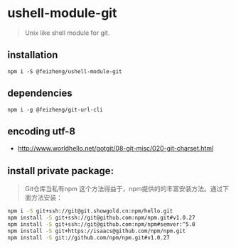 # ushell-module-git
> Unix like shell module for git.

## installation
```shell
npm i -S @feizheng/ushell-module-git
```

## dependencies
```shell
npm i -g @feizheng/git-url-cli
```

## encoding utf-8
+ http://www.worldhello.net/gotgit/08-git-misc/020-git-charset.html

## install private package:
> Git仓库当私有npm
> 这个方法得益于，npm提供的的丰富安装方法。通过下面方法安装：

```bash
npm i -S git+ssh://git@git.showgold.cn:npm/hello.git
npm install -S git+ssh://git@github.com:npm/npm.git#v1.0.27
npm install -S git+ssh://git@github.com:npm/npm#semver:^5.0
npm install -S git+https://isaacs@github.com/npm/npm.git
npm install -S git://github.com/npm/npm.git#v1.0.27
```
